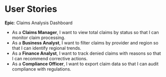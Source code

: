 # User Stories

**Epic**: Claims Analysis Dashboard  

- As a **Claims Manager**, I want to view total claims by status so that I can monitor claim processing.  
- As a **Business Analyst**, I want to filter claims by provider and region so that I can identify regional trends.  
- As a **Finance Analyst**, I want to track denied claims with reasons so that I can recommend corrective actions.  
- As a **Compliance Officer**, I want to export claim data so that I can audit compliance with regulations.  
